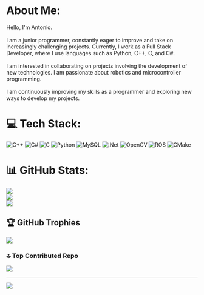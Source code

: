 # About Me:
Hello, I'm Antonio.<br><br>I am a junior programmer, constantly eager to improve and take on increasingly challenging projects. Currently, I work as a Full Stack Developer, where I use languages such as Python, C++, C, and C#.<br><br>I am interested in collaborating on projects involving the development of new technologies. I am passionate about robotics and microcontroller programming.<br><br>I am continuously improving my skills as a programmer and exploring new ways to develop my projects.


# 💻 Tech Stack:
![C++](https://img.shields.io/badge/c++-%2300599C.svg?style=for-the-badge&logo=c%2B%2B&logoColor=white) ![C#](https://img.shields.io/badge/c%23-%23239120.svg?style=for-the-badge&logo=csharp&logoColor=white) ![C](https://img.shields.io/badge/c-%2300599C.svg?style=for-the-badge&logo=c&logoColor=white) ![Python](https://img.shields.io/badge/python-3670A0?style=for-the-badge&logo=python&logoColor=ffdd54) ![MySQL](https://img.shields.io/badge/mysql-4479A1.svg?style=for-the-badge&logo=mysql&logoColor=white) ![.Net](https://img.shields.io/badge/.NET-5C2D91?style=for-the-badge&logo=.net&logoColor=white) ![OpenCV](https://img.shields.io/badge/opencv-%23white.svg?style=for-the-badge&logo=opencv&logoColor=white) ![ROS](https://img.shields.io/badge/ros-%230A0FF9.svg?style=for-the-badge&logo=ros&logoColor=white) ![CMake](https://img.shields.io/badge/CMake-%23008FBA.svg?style=for-the-badge&logo=cmake&logoColor=white)
# 📊 GitHub Stats:
![](https://github-readme-stats.vercel.app/api?username=ANT-RX&theme=midnight-purple&hide_border=true&include_all_commits=true&count_private=true)<br/>
![](https://github-readme-streak-stats.herokuapp.com/?user=ANT-RX&theme=midnight-purple&hide_border=true)<br/>
![](https://github-readme-stats.vercel.app/api/top-langs/?username=ANT-RX&theme=midnight-purple&hide_border=true&include_all_commits=true&count_private=true&layout=compact)

## 🏆 GitHub Trophies
![](https://github-profile-trophy.vercel.app/?username=ANT-RX&theme=midnight-purple&no-frame=true&no-bg=true&margin-w=4)

### 🔝 Top Contributed Repo
![](https://github-contributor-stats.vercel.app/api?username=ANT-RX&limit=5&theme=midnight-purple&combine_all_yearly_contributions=true)

---
[![](https://visitcount.itsvg.in/api?id=ANT-RX&icon=0&color=0)](https://visitcount.itsvg.in)

<!-- Proudly created with GPRM ( https://gprm.itsvg.in ) -->
